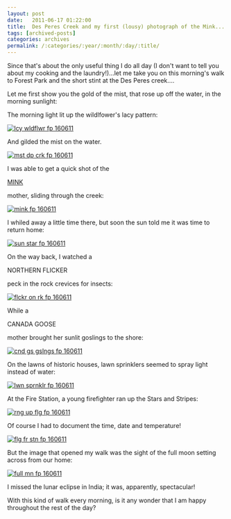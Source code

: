 ```yaml
---
layout: post
date:	2011-06-17 01:22:00
title:  Des Peres Creek and my first (lousy) photograph of the Mink...
tags: [archived-posts]
categories: archives
permalink: /:categories/:year/:month/:day/:title/
---
```

Since that's about the only useful thing I do all day (I don't want to tell you about my cooking and the laundry!)...let me take you on this morning's walk to Forest Park and the short stint at the Des Peres creek....

Let me first show you the gold of the mist, that rose up off the water, in the morning sunlight:


<lj-embed id="673"/>


<lj-cut text="come with me, and see what I saw...">

The morning light lit up the wildlfower's lacy pattern:

<a href="http://s1142.photobucket.com/albums/n602/Deepapctrsglr/?action=view&amp;current=IMG_1498.jpg" target="_blank"><img src="http://i1142.photobucket.com/albums/n602/Deepapctrsglr/IMG_1498.jpg" border="0" alt="lcy wldflwr fp 160611"></a>


And gilded the mist on the water.


<a href="http://s1142.photobucket.com/albums/n602/Deepapctrsglr/?action=view&amp;current=IMG_1525.jpg" target="_blank"><img src="http://i1142.photobucket.com/albums/n602/Deepapctrsglr/IMG_1525.jpg" border="0" alt="mst dp crk fp 160611"></a>


I was able to get a quick shot of the 

<a href="http://en.wikipedia.org/wiki/American_Mink">MINK </a>


mother, sliding through the creek:


<a href="http://s1142.photobucket.com/albums/n602/Deepapctrsglr/?action=view&amp;current=IMG_1522.jpg" target="_blank"><img src="http://i1142.photobucket.com/albums/n602/Deepapctrsglr/IMG_1522.jpg" border="0" alt="mink fp 160611"></a>

I whiled away a little time there, but soon the sun told me it was time to return home:

<a href="http://s1142.photobucket.com/albums/n602/Deepapctrsglr/?action=view&amp;current=IMG_1533.jpg" target="_blank"><img src="http://i1142.photobucket.com/albums/n602/Deepapctrsglr/IMG_1533.jpg" border="0" alt="sun star fp 160611"></a>


On the way back, I watched a 

NORTHERN FLICKER

 peck in the rock crevices for insects:


<a href="http://s1142.photobucket.com/albums/n602/Deepapctrsglr/?action=view&amp;current=IMG_1544.jpg" target="_blank"><img src="http://i1142.photobucket.com/albums/n602/Deepapctrsglr/IMG_1544.jpg" border="0" alt="flckr on rk fp 160611"></a>

While a 

CANADA GOOSE 

mother brought her sunlit goslings to the shore:


<a href="http://s1142.photobucket.com/albums/n602/Deepapctrsglr/?action=view&amp;current=IMG_1551.jpg" target="_blank"><img src="http://i1142.photobucket.com/albums/n602/Deepapctrsglr/IMG_1551.jpg" border="0" alt="cnd gs gslngs fp 160611"></a>

On the lawns of historic houses, lawn sprinklers seemed to spray light instead of water:


<a href="http://s1142.photobucket.com/albums/n602/Deepapctrsglr/?action=view&amp;current=IMG_1560-1.jpg" target="_blank"><img src="http://i1142.photobucket.com/albums/n602/Deepapctrsglr/IMG_1560-1.jpg" border="0" alt="lwn sprnklr fp 160611"></a>

At the Fire Station, a young firefighter ran up the Stars and Stripes:


<a href="http://s1142.photobucket.com/albums/n602/Deepapctrsglr/?action=view&amp;current=IMG_1561.jpg" target="_blank"><img src="http://i1142.photobucket.com/albums/n602/Deepapctrsglr/IMG_1561.jpg" border="0" alt="rng up flg fp 160611"></a>

Of course I had to document the time, date and temperature!

<a href="http://s1142.photobucket.com/albums/n602/Deepapctrsglr/?action=view&amp;current=IMG_1563.jpg" target="_blank"><img src="http://i1142.photobucket.com/albums/n602/Deepapctrsglr/IMG_1563.jpg" border="0" alt="flg fr stn fp 160611"></a>

</lj-cut>

But the image that opened my walk was the sight of the full moon setting across from our home:

<a href="http://s1142.photobucket.com/albums/n602/Deepapctrsglr/?action=view&amp;current=IMG_1485.jpg" target="_blank"><img src="http://i1142.photobucket.com/albums/n602/Deepapctrsglr/IMG_1485.jpg" border="0" alt="full mn fp 160611"></a>

I missed the lunar eclipse in India; it was, apparently, spectacular!

With this kind of walk every morning, is it any wonder that I am happy throughout the rest of the day?
